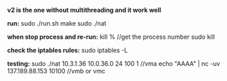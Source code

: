 **v2 is the one without multithreading and it work well**

**run:**
sudo ./run.sh
make
sudo ./nat

**when stop process and re-run:**
kill % //get the process number 
sudo kill <process number>

**check the iptables rules:**
sudo iptables -L

**testing:** 
sudo ./nat 10.3.1.36 10.0.36.0 24 100 1 //vma
echo "AAAA" | nc -uv 137.189.88.153 10100 //vmb or vmc
